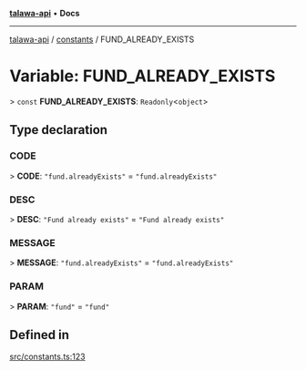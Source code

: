 [**talawa-api**](../../README.md) • **Docs**

***

[talawa-api](../../modules.md) / [constants](../README.md) / FUND\_ALREADY\_EXISTS

# Variable: FUND\_ALREADY\_EXISTS

\> `const` **FUND\_ALREADY\_EXISTS**: `Readonly`\<`object`\>

## Type declaration

### CODE

\> **CODE**: `"fund.alreadyExists"` = `"fund.alreadyExists"`

### DESC

\> **DESC**: `"Fund already exists"` = `"Fund already exists"`

### MESSAGE

\> **MESSAGE**: `"fund.alreadyExists"` = `"fund.alreadyExists"`

### PARAM

\> **PARAM**: `"fund"` = `"fund"`

## Defined in

[src/constants.ts:123](https://github.com/PalisadoesFoundation/talawa-api/blob/f4877b986932181336f42a7336754de05976cd97/src/constants.ts#L123)
